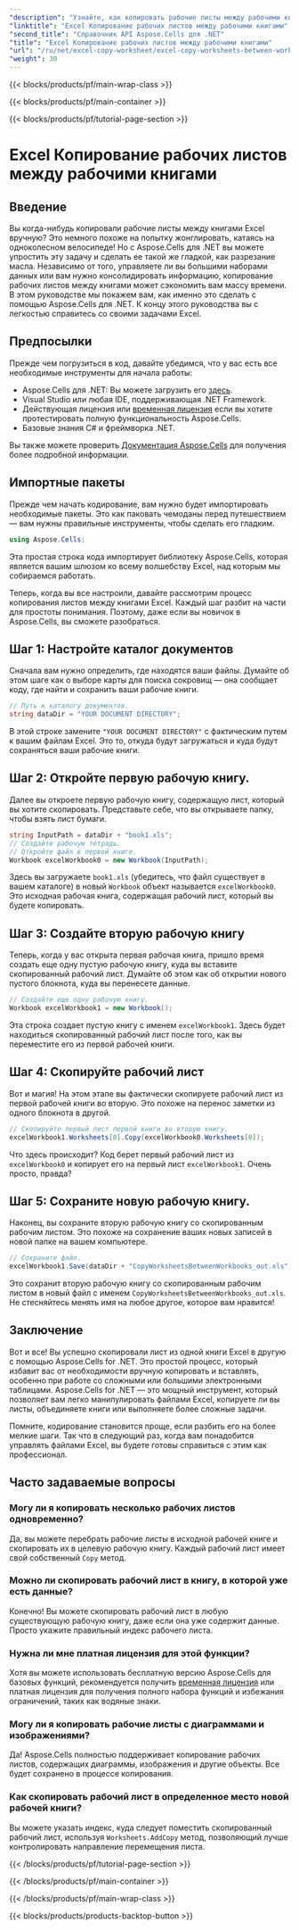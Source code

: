 ```yaml
---
"description": "Узнайте, как копировать рабочие листы между рабочими книгами Excel с помощью Aspose.Cells для .NET. Пошаговое руководство с примерами кода для оптимизации управления электронными таблицами."
"linktitle": "Excel Копирование рабочих листов между рабочими книгами"
"second_title": "Справочник API Aspose.Cells для .NET"
"title": "Excel Копирование рабочих листов между рабочими книгами"
"url": "/ru/net/excel-copy-worksheet/excel-copy-worksheets-between-workbooks/"
"weight": 30
---
```


{{< blocks/products/pf/main-wrap-class >}}

{{< blocks/products/pf/main-container >}}

{{< blocks/products/pf/tutorial-page-section >}}

# Excel Копирование рабочих листов между рабочими книгами

## Введение

Вы когда-нибудь копировали рабочие листы между книгами Excel вручную? Это немного похоже на попытку жонглировать, катаясь на одноколесном велосипеде! Но с Aspose.Cells для .NET вы можете упростить эту задачу и сделать ее такой же гладкой, как разрезание масла. Независимо от того, управляете ли вы большими наборами данных или вам нужно консолидировать информацию, копирование рабочих листов между книгами может сэкономить вам массу времени. В этом руководстве мы покажем вам, как именно это сделать с помощью Aspose.Cells для .NET. К концу этого руководства вы с легкостью справитесь со своими задачами Excel.

## Предпосылки

Прежде чем погрузиться в код, давайте убедимся, что у вас есть все необходимые инструменты для начала работы:

- Aspose.Cells для .NET: Вы можете загрузить его [здесь](https://releases.aspose.com/cells/net/).
- Visual Studio или любая IDE, поддерживающая .NET Framework.
- Действующая лицензия или [временная лицензия](https://purchase.aspose.com/temporary-license/) если вы хотите протестировать полную функциональность Aspose.Cells.
- Базовые знания C# и фреймворка .NET.

Вы также можете проверить [Документация Aspose.Cells](https://reference.aspose.com/cells/net/) для получения более подробной информации.

## Импортные пакеты

Прежде чем начать кодирование, вам нужно будет импортировать необходимые пакеты. Это как паковать чемоданы перед путешествием — вам нужны правильные инструменты, чтобы сделать его гладким.

```csharp
using Aspose.Cells;
```

Эта простая строка кода импортирует библиотеку Aspose.Cells, которая является вашим шлюзом ко всему волшебству Excel, над которым мы собираемся работать.


Теперь, когда вы все настроили, давайте рассмотрим процесс копирования листов между книгами Excel. Каждый шаг разбит на части для простоты понимания. Поэтому, даже если вы новичок в Aspose.Cells, вы сможете разобраться.

## Шаг 1: Настройте каталог документов

Сначала вам нужно определить, где находятся ваши файлы. Думайте об этом шаге как о выборе карты для поиска сокровищ — она сообщает коду, где найти и сохранить ваши рабочие книги.

```csharp
// Путь к каталогу документов.
string dataDir = "YOUR DOCUMENT DIRECTORY";
```

В этой строке замените `"YOUR DOCUMENT DIRECTORY"` с фактическим путем к вашим файлам Excel. Это то, откуда будут загружаться и куда будут сохраняться ваши рабочие книги.

## Шаг 2: Откройте первую рабочую книгу.

Далее вы откроете первую рабочую книгу, содержащую лист, который вы хотите скопировать. Представьте себе, что вы открываете папку, чтобы взять лист бумаги.

```csharp
string InputPath = dataDir + "book1.xls";
// Создайте рабочую тетрадь.
// Откройте файл в первой книге.
Workbook excelWorkbook0 = new Workbook(InputPath);
```

Здесь вы загружаете `book1.xls` (убедитесь, что файл существует в вашем каталоге) в новый `Workbook` объект называется `excelWorkbook0`. Это исходная рабочая книга, содержащая рабочий лист, который вы будете копировать.

## Шаг 3: Создайте вторую рабочую книгу

Теперь, когда у вас открыта первая рабочая книга, пришло время создать еще одну пустую рабочую книгу, куда вы вставите скопированный рабочий лист. Думайте об этом как об открытии нового пустого блокнота, куда вы перенесете данные.

```csharp
// Создайте еще одну рабочую книгу.
Workbook excelWorkbook1 = new Workbook();
```

Эта строка создает пустую книгу с именем `excelWorkbook1`. Здесь будет находиться скопированный рабочий лист после того, как вы переместите его из первой рабочей книги.

## Шаг 4: Скопируйте рабочий лист

Вот и магия! На этом этапе вы фактически скопируете рабочий лист из первой рабочей книги во вторую. Это похоже на перенос заметки из одного блокнота в другой.

```csharp
// Скопируйте первый лист первой книги во вторую книгу.
excelWorkbook1.Worksheets[0].Copy(excelWorkbook0.Worksheets[0]);
```

Что здесь происходит? Код берет первый рабочий лист из `excelWorkbook0` и копирует его на первый лист `excelWorkbook1`. Очень просто, правда?

## Шаг 5: Сохраните новую рабочую книгу.

Наконец, вы сохраните вторую рабочую книгу со скопированным рабочим листом. Это похоже на сохранение ваших новых записей в новой папке на вашем компьютере.

```csharp
// Сохраните файл.
excelWorkbook1.Save(dataDir + "CopyWorksheetsBetweenWorkbooks_out.xls");
```

Это сохранит вторую рабочую книгу со скопированным рабочим листом в новый файл с именем `CopyWorksheetsBetweenWorkbooks_out.xls`. Не стесняйтесь менять имя на любое другое, которое вам нравится!

## Заключение

Вот и все! Вы успешно скопировали лист из одной книги Excel в другую с помощью Aspose.Cells for .NET. Это простой процесс, который избавит вас от необходимости вручную копировать и вставлять, особенно при работе со сложными или большими электронными таблицами. Aspose.Cells for .NET — это мощный инструмент, который позволяет вам легко манипулировать файлами Excel, копируете ли вы листы, объединяете книги или выполняете более сложные задачи.

Помните, кодирование становится проще, если разбить его на более мелкие шаги. Так что в следующий раз, когда вам понадобится управлять файлами Excel, вы будете готовы справиться с этим как профессионал.

## Часто задаваемые вопросы

### Могу ли я копировать несколько рабочих листов одновременно?

Да, вы можете перебрать рабочие листы в исходной рабочей книге и скопировать их в целевую рабочую книгу. Каждый рабочий лист имеет свой собственный `Copy` метод.

### Можно ли скопировать рабочий лист в книгу, в которой уже есть данные?

Конечно! Вы можете скопировать рабочий лист в любую существующую рабочую книгу, даже если она уже содержит данные. Просто укажите правильный индекс рабочего листа.

### Нужна ли мне платная лицензия для этой функции?

Хотя вы можете использовать бесплатную версию Aspose.Cells для базовых функций, рекомендуется получить [временная лицензия](https://purchase.aspose.com/temporary-license/) или платная лицензия для получения полного набора функций и избежания ограничений, таких как водяные знаки.

### Могу ли я копировать рабочие листы с диаграммами и изображениями?

Да! Aspose.Cells полностью поддерживает копирование рабочих листов, содержащих диаграммы, изображения и другие объекты. Все будет сохранено в процессе копирования.

### Как скопировать рабочий лист в определенное место новой рабочей книги?

Вы можете указать индекс, куда следует поместить скопированный рабочий лист, используя `Worksheets.AddCopy` метод, позволяющий лучше контролировать направление перемещения листа.

{{< /blocks/products/pf/tutorial-page-section >}}

{{< /blocks/products/pf/main-container >}}

{{< /blocks/products/pf/main-wrap-class >}}

{{< blocks/products/products-backtop-button >}}